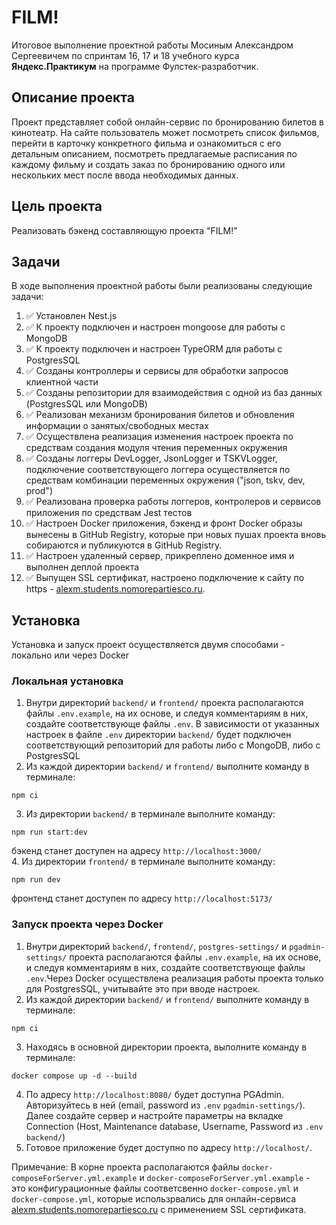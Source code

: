 # FILM!
Итоговое выполнение проектной работы Мосиным Александром Сергеевичем по спринтам 16, 17 и 18 учебного курса **Яндекс.Практикум** на программе Фулстек-разработчик.

## Описание проекта
Проект представляет собой онлайн-сервис по бронированию билетов в кинотеатр. На сайте пользователь может посмотреть список фильмов, перейти в карточку конкретного фильма и ознакомиться с его детальным описанием, посмотреть предлагаемые расписания по каждому фильму и создать заказ  по бронированию одного или нескольких мест после ввода необходимых данных.

## Цель проекта
Реализовать бэкенд составляющую проекта "FILM!"

## Задачи
В ходе выполнения проектной работы были реализованы следующие задачи:

1. :white_check_mark: Установлен Nest.js
2. :white_check_mark: К проекту подключен и настроен mongoose для работы с MongoDB
3. :white_check_mark: К проекту подключен и настроен TypeORM для работы с PostgresSQL
4. :white_check_mark: Созданы контроллеры и сервисы для обработки запросов клиентной части
5. :white_check_mark: Созданы репозитории для взаимодействия с одной из баз данных (PostgresSQL или MongoDB)
6. :white_check_mark: Реализован механизм бронирования билетов и обновления информации о занятых/свободных местах
7. :white_check_mark: Осуществлена реализация изменения настроек проекта по средствам создания модуля чтения переменных окружения
8. :white_check_mark: Созданы логгеры DevLogger, JsonLogger и TSKVLogger, подключение соответствующего логгера осуществляется по средствам комбинации переменных окружения ("json, tskv, dev, prod")
9. :white_check_mark: Реализована проверка работы логгеров, контролеров и сервисов приложения по средствам Jest тестов
10. :white_check_mark: Настроен Docker приложения, бэкенд и фронт Docker образы вынесены в GitHub Registry, которые при новых пушах проекта вновь собираются и публикуются в GitHub Registry.
11. :white_check_mark: Настроен удаленный сервер, прикреплено доменное имя и выполнен деплой проекта
12. :white_check_mark: Выпущен SSL сертификат, настроено подключение к сайту по https - [alexm.students.nomorepartiesco.ru](https://alexm.students.nomorepartiesco.ru/).

## Установка
Установка и запуск проект осуществляется двумя способами - локально или через Docker

### Локальная установка 
1. Внутри директорий `backend/` и `frontend/` проекта располагаются файлы `.env.example`, на их основе, и следуя комментариям в них, создайте соответствующе файлы `.env`. В зависимости от указанных настроек в файле `.env` директории `backend/` будет подключен соответствующий репозиторий для работы либо с MongoDB, либо с PostgresSQL  
2. Из каждой директории `backend/` и `frontend/` выполните команду в терминале:  
```
npm ci  
```
3. Из директории `backend/` в терминале выполните команду:  
```
npm run start:dev  
```
бэкенд станет доступен на адресу `http://localhost:3000/`  
4. Из директории `frontend/` в терминале выполните команду:  
```
npm run dev  
```
фронтенд станет доступен по адресу `http://localhost:5173/`  

### Запуск проекта через Docker
1. Внутри директорий `backend/`, `frontend/`, `postgres-settings/` и `pgadmin-settings/` проекта располагаются файлы `.env.example`, на их основе, и следуя комментариям в них, создайте соответствующе файлы `.env`.Через Docker осуществлена реализация работы проекта только для PostgresSQL, учитывайте это при вводе настроек.  
2. Из каждой директории `backend/` и `frontend/` выполните команду в терминале:  
```
npm ci  
```
3. Находясь в основной директории проекта, выполните команду в терминале:  
```
docker compose up -d --build  
```
4. По адресу `http://localhost:8080/` будет доступна PGAdmin. Авторизуйтесь в ней (email, password из `.env` `pgadmin-settings/`). Далее создайте сервер и настройте параметры на вкладке Connection (Host, Maintenance database, Username, Password из `.env` `backend/`)  
5. Готовое приложение будет доступно по адресу `http://localhost/`.

Примечание: В корне проекта располагаются файлы `docker-composeForServer.yml.example` и `docker-composeForServer.yml.example` - это конфигурационные файлы соответсвенно `docker-compose.yml` и `docker-compose.yml`, которые использрвались для онлайн-сервиса [alexm.students.nomorepartiesco.ru](https://alexm.students.nomorepartiesco.ru/) с применением SSL сертификата.